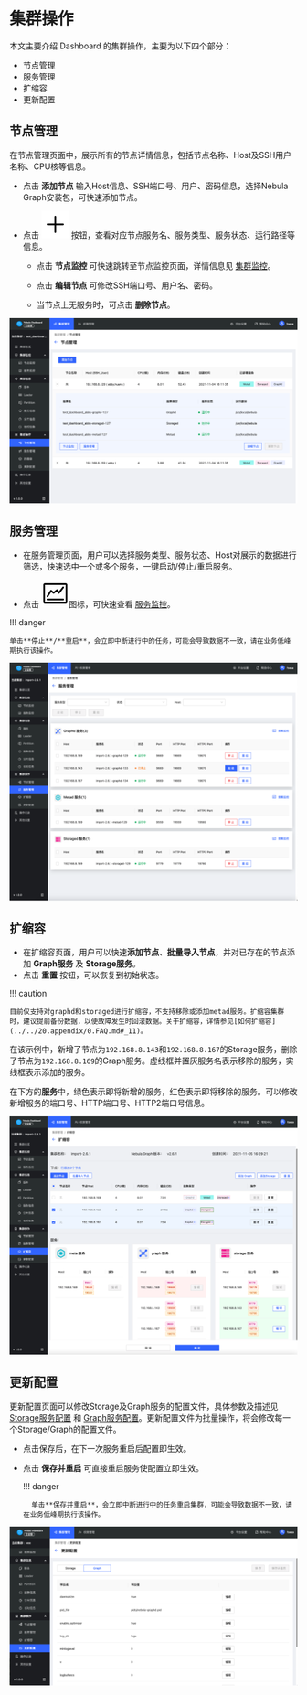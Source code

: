 # 集群操作

本文主要介绍 Dashboard 的集群操作，主要为以下四个部分：

- 节点管理
- 服务管理
- 扩缩容
- 更新配置

## 节点管理

在节点管理页面中，展示所有的节点详情信息，包括节点名称、Host及SSH用户名称、CPU核等信息。

- 点击 **添加节点** 输入Host信息、SSH端口号、用户、密码信息，选择Nebula Graph安装包，可快速添加节点。

- 点击 ![plus](../figs/Plus.png) 按钮，查看对应节点服务名、服务类型、服务状态、运行路径等信息。

  - 点击 **节点监控** 可快速跳转至节点监控页面，详情信息见 [集群监控](../4.cluster-operator/2.monitor.md)。

  - 点击 **编辑节点** 可修改SSH端口号、用户名、密码。
  
  - 当节点上无服务时，可点击 **删除节点**。

![vertex manage](../figs/ds-008.png)
## 服务管理

- 在服务管理页面，用户可以选择服务类型、服务状态、Host对展示的数据进行筛选，快速选中一个或多个服务，一键启动/停止/重启服务。

- 点击 ![nav](../figs/nav-dashboard.png)图标，可快速查看 [服务监控](../4.cluster-operator/2.monitor.md)。

!!! danger

    单击**停止**/**重启**，会立即中断进行中的任务，可能会导致数据不一致，请在业务低峰期执行该操作。

![服务管理](../figs/ds-015.png)

## 扩缩容

- 在扩缩容页面，用户可以快速**添加节点**、**批量导入节点**，并对已存在的节点添加 **Graph服务** 及 **Storage服务**。
- 点击 **重置** 按钮，可以恢复到初始状态。

!!! caution

    目前仅支持对graphd和storaged进行扩缩容，不支持移除或添加metad服务。扩缩容集群时，建议提前备份数据，以便故障发生时回滚数据。关于扩缩容，详情参见[如何扩缩容](../../20.appendix/0.FAQ.md#_11)。

在该示例中，新增了节点为`192.168.8.143`和`192.168.8.167`的Storage服务，删除了节点为`192.168.8.169`的Graph服务。虚线框并置灰服务名表示移除的服务，实线框表示添加的服务。

在下方的**服务**中，绿色表示即将新增的服务，红色表示即将移除的服务。可以修改新增服务的端口号、HTTP端口号、HTTP2端口号信息。

![扩缩容](../figs/ds-016.png)

## 更新配置

更新配置页面可以修改Storage及Graph服务的配置文件，具体参数及描述见 [Storage服务配置](../../5.configurations-and-logs/1.configurations/4.storage-config.md) 和 [Graph服务配置](../../5.configurations-and-logs/1.configurations/3.graph-config.md)。更新配置文件为批量操作，将会修改每一个Storage/Graph的配置文件。

- 点击保存后，在下一次服务重启后配置即生效。

- 点击 **保存并重启** 可直接重启服务使配置立即生效。

  !!! danger

        单击**保存并重启**，会立即中断进行中的任务重启集群，可能会导致数据不一致，请在业务低峰期执行该操作。

![更新配置](../figs/ds-017.png)